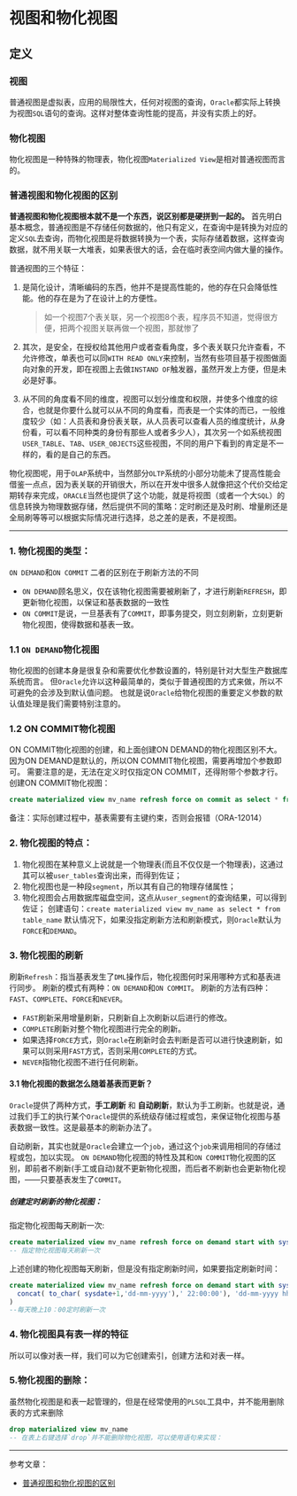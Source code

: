 
# 视图和物化视图

## 定义

### 视图
普通视图是虚拟表，应用的局限性大，任何对视图的查询，`Oracle`都实际上转换为视图`SQL`语句的查询。这样对整体查询性能的提高，并没有实质上的好。
### 物化视图
物化视图是一种特殊的物理表，物化视图`Materialized View`是相对普通视图而言的。

### 普通视图和物化视图的区别
**普通视图和物化视图根本就不是一个东西，说区别都是硬拼到一起的。**
首先明白基本概念，普通视图是不存储任何数据的，他只有定义，在查询中是转换为对应的定义`SQL`去查询，而物化视图是将数据转换为一个表，实际存储着数据，这样查询数据，就不用关联一大堆表，如果表很大的话，会在临时表空间内做大量的操作。

普通视图的三个特征：
1. 是简化设计，清晰编码的东西，他并不是提高性能的，他的存在只会降低性能。他的存在是为了在设计上的方便性。
    >如一个视图7个表关联，另一个视图8个表，程序员不知道，觉得很方便，把两个视图关联再做一个视图，那就惨了

2. 其次，是安全，在授权给其他用户或者查看角度，多个表关联只允许查看，不允许修改，单表也可以同`WITH READ ONLY`来控制，当然有些项目基于视图做面向对象的开发，即在视图上去做`INSTAND OF`触发器，虽然开发上方便，但是未必是好事。

3. 从不同的角度看不同的维度，视图可以划分维度和权限，并使多个维度的综合，也就是你要什么就可以从不同的角度看，而表是一个实体的而已，一般维度较少（如：人员表和身份表关联，从人员表可以查看人员的维度统计，从身份看，可以看不同种类的身份有那些人或者多少人），其次另一个如系统视图`USER_TABLE`、`TAB`、`USER_OBJECTS`这些视图，不同的用户下看到的肯定是不一样的，看的是自己的东西。

物化视图呢，用于`OLAP`系统中，当然部分`OLTP`系统的小部分功能未了提高性能会借鉴一点点，因为表关联的开销很大，所以在开发中很多人就像把这个代价交给定期转存来完成，`ORACLE`当然也提供了这个功能，就是将视图（或者一个大`SQL`）的信息转换为物理数据存储，然后提供不同的策略：定时刷还是及时刷、增量刷还是全局刷等等可以根据实际情况进行选择，总之差的是表，不是视图。

---

### 1. 物化视图的类型：
`ON DEMAND`和`ON COMMIT`
二者的区别在于刷新方法的不同
- `ON DEMAND`顾名思义，仅在该物化视图需要被刷新了，才进行刷新`REFRESH`，即更新物化视图，以保证和基表数据的一致性
- `ON COMMIT`是说，一旦基表有了`COMMIT`，即事务提交，则立刻刷新，立刻更新物化视图，使得数据和基表一致。

### 1.1 `ON DEMAND`物化视图
物化视图的创建本身是很复杂和需要优化参数设置的，特别是针对大型生产数据库系统而言。
但`Oracle`允许以这种最简单的，类似于普通视图的方式来做，所以不可避免的会涉及到默认值问题。
也就是说`Oracle`给物化视图的重要定义参数的默认值处理是我们需要特别注意的。

### 1.2 ON COMMIT物化视图
ON COMMIT物化视图的创建，和上面创建ON DEMAND的物化视图区别不大。因为ON DEMAND是默认的，所以ON COMMIT物化视图，需要再增加个参数即可。
需要注意的是，无法在定义时仅指定ON COMMIT，还得附带个参数才行。
创建ON COMMIT物化视图：
```SQL
create materialized view mv_name refresh force on commit as select * from table_name
```
备注：实际创建过程中，基表需要有主键约束，否则会报错（ORA-12014）

### 2. 物化视图的特点：
1. 物化视图在某种意义上说就是一个物理表(而且不仅仅是一个物理表)，这通过其可以被`user_tables`查询出来，而得到佐证；
2. 物化视图也是一种段`segment`，所以其有自己的物理存储属性；
3.  物化视图会占用数据库磁盘空间，这点从`user_segment`的查询结果，可以得到佐证；
创建语句：`create materialized view mv_name as select * from table_name`
默认情况下，如果没指定刷新方法和刷新模式，则`Oracle`默认为`FORCE`和`DEMAND`。

### 3. 物化视图的刷新
刷新`Refresh`：指当基表发生了`DML`操作后，物化视图何时采用哪种方式和基表进行同步。
刷新的模式有两种：`ON DEMAND`和`ON COMMIT`。
刷新的方法有四种：`FAST`、`COMPLETE`、`FORCE`和`NEVER`。
- `FAST`刷新采用增量刷新，只刷新自上次刷新以后进行的修改。
- `COMPLETE`刷新对整个物化视图进行完全的刷新。
- 如果选择`FORCE`方式，则`Oracle`在刷新时会去判断是否可以进行快速刷新，如果可以则采用`FAST`方式，否则采用`COMPLETE`的方式。
- `NEVER`指物化视图不进行任何刷新。

#### 3.1 物化视图的数据怎么随着基表而更新？
`Oracle`提供了两种方式，**手工刷新** 和 **自动刷新**，默认为手工刷新。也就是说，通过我们手工的执行某个`Oracle`提供的系统级存储过程或包，来保证物化视图与基表数据一致性。这是最基本的刷新办法了。

自动刷新，其实也就是`Oracle`会建立一个`job`，通过这个`job`来调用相同的存储过程或包，加以实现。
`ON DEMAND`物化视图的特性及其和`ON COMMIT`物化视图的区别，即前者不刷新(手工或自动)就不更新物化视图，而后者不刷新也会更新物化视图，——只要基表发生了`COMMIT`。

##### 创建定时刷新的物化视图：
指定物化视图每天刷新一次:
```SQL
create materialized view mv_name refresh force on demand start with sysdate next sysdate+1
-- 指定物化视图每天刷新一次
```

上述创建的物化视图每天刷新，但是没有指定刷新时间，如果要指定刷新时间：
```SQL
create materialized view mv_name refresh force on demand start with sysdate next to_date(
  concat( to_char( sysdate+1,'dd-mm-yyyy'),' 22:00:00'), 'dd-mm-yyyy hh24:mi:ss'
)
--每天晚上10：00定时刷新一次
```

### 4. 物化视图具有表一样的特征
所以可以像对表一样，我们可以为它创建索引，创建方法和对表一样。

### 5.物化视图的删除：
虽然物化视图是和表一起管理的，但是在经常使用的`PLSQL`工具中，并不能用删除表的方式来删除
```SQL
drop materialized view mv_name
-- 在表上右键选择`drop`并不能删除物化视图，可以使用语句来实现：
```

---
参考文章：
- [普通视图和物化视图的区别][1]

[1]:https://www.cnblogs.com/xuezhen-huang/p/4651118.html
